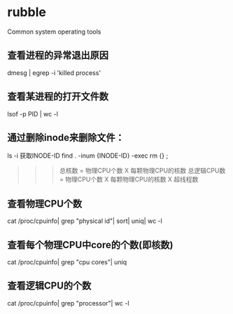 # rubble
Common system operating tools

## 查看进程的异常退出原因
dmesg | egrep -i 'killed process'

## 查看某进程的打开文件数
lsof -p PID | wc -l

## 通过删除inode来删除文件：
ls -i 获取INODE-ID
find . -inum {INODE-ID} -exec rm {} \;

>>> 总核数 = 物理CPU个数 X 每颗物理CPU的核数 
>>> 总逻辑CPU数 = 物理CPU个数 X 每颗物理CPU的核数 X 超线程数

## 查看物理CPU个数
cat /proc/cpuinfo| grep "physical id"| sort| uniq| wc -l

## 查看每个物理CPU中core的个数(即核数)
cat /proc/cpuinfo| grep "cpu cores"| uniq

## 查看逻辑CPU的个数
cat /proc/cpuinfo| grep "processor"| wc -l
